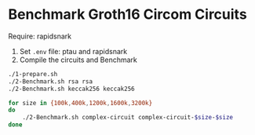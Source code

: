 # Benchmark Groth16 Circom Circuits
Require: rapidsnark

1. Set `.env` file: ptau and rapidsnark
2. Compile the circuits and Benchmark
```sh
./1-prepare.sh
./2-Benchmark.sh rsa rsa
./2-Benchmark.sh keccak256 keccak256

for size in {100k,400k,1200k,1600k,3200k}
do
    ./2-Benchmark.sh complex-circuit complex-circuit-$size-$size
done
```